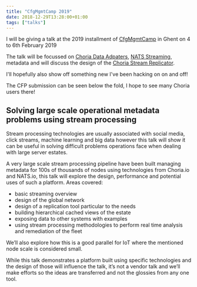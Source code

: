 ```yaml
---
title: "CfgMgmtCamp 2019"
date: 2018-12-29T13:28:00+01:00
tags: ["talks"]
---
```


I will be giving a talk at the 2019 installment of [CfgMgmtCamp](https://cfgmgmtcamp.eu/) in Ghent on 4 to 6th February 2019

The talk will be focussed on [Choria Data Adpaters](https://choria.io/docs/adapters/), [NATS Streaming](https://github.com/nats-io/nats-streaming-server), metadata and will discuss the design of the [Choria Stream Replicator](http://github.com/choria-io/stream-replicator).

I'll hopefully also show off something new I've been hacking on on and off!

The CFP submission can be seen below the fold, I hope to see many Choria users there!

<!--more-->

## Solving large scale operational metadata problems using stream processing

Stream processing technologies are usually associated with social media, click streams, machine learning and big data however this talk will show it can be useful in solving difficult problems operations face when dealing with large server estates.

A very large scale stream processing pipeline have been built managing metadata for 100s of thousands of nodes using technologies from Choria.io and NATS.io, this talk will explore the design, performance and potential uses of such a platform.
Areas covered:

 * basic streaming overview
 * design of the global network
 * design of a replication tool particular to the needs
 * building hierarchical cached views of the estate
 * exposing data to other systems with examples
 * using stream processing methodologies to perform real time analysis and remediation of the fleet

We’ll also explore how this is a good parallel for IoT where the mentioned node scale is considered small.

While this talk demonstrates a platform built using specific technologies and the design of those will influence the talk, it’s not a vendor talk and we’ll make efforts so the ideas are transferred and not the glossies from any one tool.